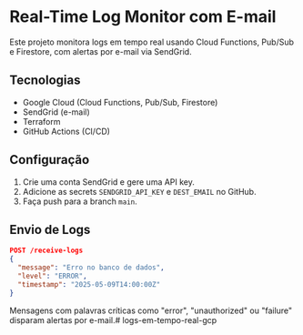 # Real-Time Log Monitor com E-mail

Este projeto monitora logs em tempo real usando Cloud Functions, Pub/Sub e Firestore, com alertas por e-mail via SendGrid.

## Tecnologias
- Google Cloud (Cloud Functions, Pub/Sub, Firestore)
- SendGrid (e-mail)
- Terraform
- GitHub Actions (CI/CD)

## Configuração
1. Crie uma conta SendGrid e gere uma API key.
2. Adicione as secrets `SENDGRID_API_KEY` e `DEST_EMAIL` no GitHub.
3. Faça push para a branch `main`.

## Envio de Logs
```json
POST /receive-logs
{
  "message": "Erro no banco de dados",
  "level": "ERROR",
  "timestamp": "2025-05-09T14:00:00Z"
}
```

Mensagens com palavras críticas como "error", "unauthorized" ou "failure" disparam alertas por e-mail.# logs-em-tempo-real-gcp
